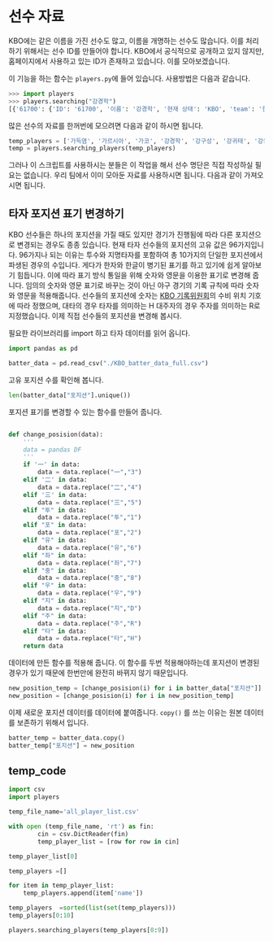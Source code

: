 # 선수 자료

KBO에는 같은 이름을 가진 선수도 많고, 이름을 개명하는 선수도 많습니다. 이를 처리하기 위해서는 선수 ID를 만들어야 합니다. KBO에서 공식적으로 공개하고 있지 않지만, 홈페이지에서 사용하고 있는 ID가 존재하고 있습니다. 이를 모아보겠습니다.

이 기능을 하는 함수는 `players.py`에 들어 있습니다. 사용방법은 다음과 같습니다.

```python
>>> import players
>>> players.searching("강경학")
[{'61700': {'ID': '61700', '이름': '강경학', '현재 상태': 'KBO', 'team': '한화'}}]
```

많은 선수의 자료를 한꺼번에 모으려면 다음과 같이 하시면 됩니다.

```python
temp_players = ['가득염', '가르시아', '가코', '강경학', '강구성', '강귀태', '강동관', '강동수', '강동연', '강동우']
temp = players.searching_players(temp_players)
```

그러나 이 스크립트를 사용하시는 분들은 이 작업을 해서 선수 명단은 직접 작성하실 필요는 없습니다. 우리 팀에서 이미 모아둔 자료를 사용하시면 됩니다. 다음과 같이 가져오시면 됩니다.

## 타자 포지션 표기 변경하기

KBO 선수들은 하나의 포지션을 가질 때도 있지만 경기가 진행됨에 따라 다른 포지션으로 변경되는 경우도 종종 있습니다. 현재 타자 선수들의 포지션의 고유 값은 96가지입니다. 96가지나 되는 이유는 투수와 지명타자를 포함하여 총 10가지의 단일한 포지션에서 파생된 경우의 수입니다. 게다가 한자와 한글이 병기된 표기를 하고 있기에 쉽게 알아보기 힘듭니다. 이에 따라 표기 방식 통일을 위해 숫자와 영문을 이용한 표기로 변경해 줍니다. 임의의 숫자와 영문 표기로 바꾸는 것이 아닌 야구 경기의 기록 규칙에 따라 숫자와 영문을 적용해줍니다. 선수들의 포지션에 숫자는 [KBO 기록위원회](https://www.koreabaseball.com/About/Committee/RecordRaw.aspx)의 수비 위치 기호에 따라 정했으며, 대타의 경우 타자를 의미하는 H 대주자의 경우 주자를 의미하는 R로 지정했습니다. 이제 직접 선수들의 포지션을 변경해 봅시다.

필요한 라이브러리를 import 하고 타자 데이터를 읽어 옵니다.

```python
import pandas as pd

batter_data = pd.read_csv("./KBO_batter_data_full.csv")
```

고유 포지션 수를 확인해 봅니다. 

```python
len(batter_data["포지션"].unique())

```

포지션 표기를 변경할 수 있는 함수를 만들어 줍니다.

```python

def change_posision(data):
    '''
    data = pandas DF
    '''
    if '一' in data:
        data = data.replace("一","3")
    elif '二' in data: 
        data = data.replace("二","4")
    elif '三' in data:
        data = data.replace("三","5")
    elif "투" in data:
        data = data.replace("투","1")
    elif "포" in data:
        data = data.replace("포","2")
    elif "유" in data:
        data = data.replace("유","6")
    elif "좌" in data:
        data = data.replace("좌","7")
    elif "중" in data:
        data = data.replace("중","8")
    elif "우" in data:
        data = data.replace("우","9")
    elif "지" in data:
        data = data.replace("지","D")
    elif "주" in data:
        data = data.replace("주","R")
    elif "타" in data:
        data = data.replace("타","H")
    return data

```

데이터에 만든 함수를 적용해 줍니다. 이 함수를 두번 적용해야하는데 포지션이 변경된 경우가 있기 때문에 한번만에 완전히 바뀌지 않기 때문입니다.

```python
new_position_temp = [change_posision(i) for i in batter_data["포지션"]]
new_position = [change_posision(i) for i in new_position_temp]
```

이제 새로운 포지션 데이터를 데이터에 붙여줍니다. `copy()` 를 쓰는 이유는 원본 데이터를 보존하기 위해서 입니다.  

```python
batter_temp = batter_data.copy()
batter_temp["포지션"] = new_position
```

## temp_code

```python
import csv
import players

temp_file_name='all_player_list.csv'

with open (temp_file_name, 'rt') as fin:
        cin = csv.DictReader(fin)
        temp_player_list = [row for row in cin]

temp_player_list[0]

temp_players =[]

for item in temp_player_list:
    temp_players.append(item['name'])

temp_players  =sorted(list(set(temp_players)))
temp_players[0:10]

players.searching_players(temp_players[0:9])
```
